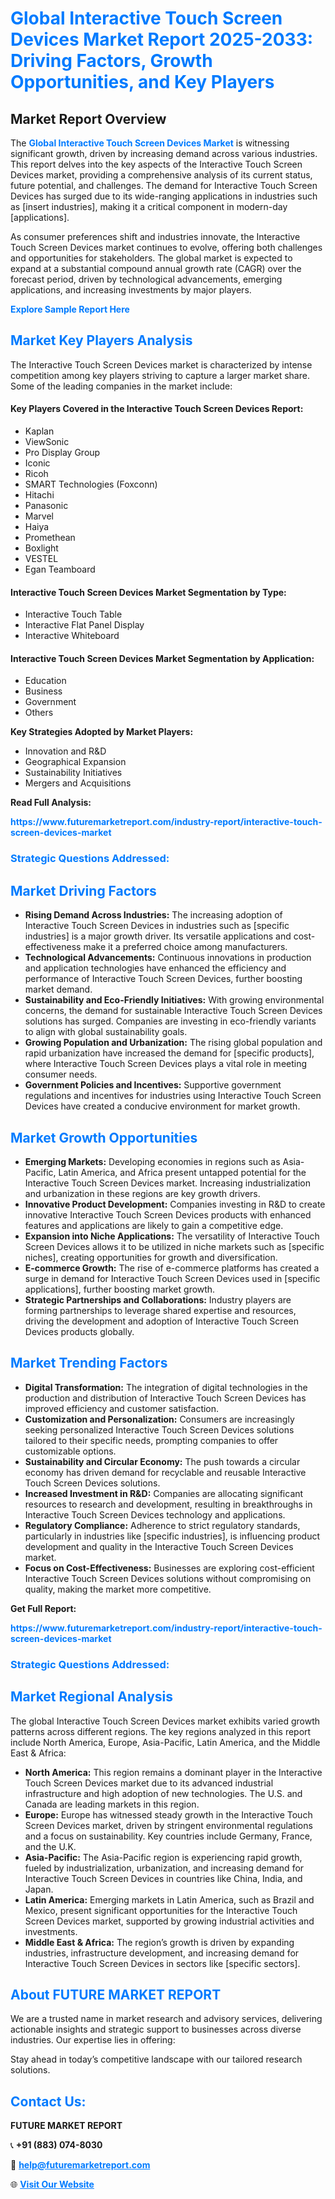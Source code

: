 <h1 style="color: #007BFF;">Global Interactive Touch Screen Devices Market Report 2025-2033: Driving Factors, Growth Opportunities, and Key Players</h1>

<section id="overview">
<h2>Market Report Overview</h2>
<p>The <a href="https://www.futuremarketreport.com/industry-report/interactive-touch-screen-devices-market" style="color: #007BFF; text-decoration: none;"><strong>Global Interactive Touch Screen Devices Market</strong></a> is witnessing significant growth, driven by increasing demand across various industries. This report delves into the key aspects of the Interactive Touch Screen Devices market, providing a comprehensive analysis of its current status, future potential, and challenges. The demand for Interactive Touch Screen Devices has surged due to its wide-ranging applications in industries such as [insert industries], making it a critical component in modern-day [applications].</p>
<p>As consumer preferences shift and industries innovate, the Interactive Touch Screen Devices market continues to evolve, offering both challenges and opportunities for stakeholders. The global market is expected to expand at a substantial compound annual growth rate (CAGR) over the forecast period, driven by technological advancements, emerging applications, and increasing investments by major players.</p>
</section>

<section id="overview">
<p><a href="https://www.futuremarketreport.com/request-sample/reportId=76117" style="color: #007BFF; text-decoration: none;"><strong>Explore Sample Report Here</strong></a></p>
</section>

<section id="key-players">
<h2 style="color: #007BFF;">Market Key Players Analysis</h2>
<p>The Interactive Touch Screen Devices market is characterized by intense competition among key players striving to capture a larger market share. Some of the leading companies in the market include:</p>
<h4>Key Players Covered in the Interactive Touch Screen Devices Report:</h4>
<ul><li>Kaplan</li><li>ViewSonic</li><li>Pro Display Group</li><li>Iconic</li><li>Ricoh</li><li>SMART Technologies (Foxconn)</li><li>Hitachi</li><li>Panasonic</li><li>Marvel</li><li>Haiya</li><li>Promethean</li><li>Boxlight</li><li>VESTEL</li><li>Egan Teamboard</li></ul>
<h4>Interactive Touch Screen Devices Market Segmentation by Type:</h4>
<ul><li>Interactive Touch Table</li><li>Interactive Flat Panel Display</li><li>Interactive Whiteboard</li></ul>

<h4>Interactive Touch Screen Devices Market Segmentation by Application:</h4>
<ul><li>Education</li><li>Business</li><li>Government</li><li>Others</li></ul>
<p><strong>Key Strategies Adopted by Market Players:</strong></p>
<ul>
<li>Innovation and R&D</li>
<li>Geographical Expansion</li>
<li>Sustainability Initiatives</li>
<li>Mergers and Acquisitions</li>
</ul>
</section>

<section>
<p><strong>Read Full Analysis: </strong></p><a href="https://www.futuremarketreport.com/industry-report/interactive-touch-screen-devices-market" style="color: #007BFF; text-decoration: none;"><strong>https://www.futuremarketreport.com/industry-report/interactive-touch-screen-devices-market</strong></a>
<h3 style="color: #007BFF;">Strategic Questions Addressed:</h3>
</section>

<section id="driving-factors">
<h2 style="color: #007BFF;">Market Driving Factors</h2>
<ul>
<li><strong>Rising Demand Across Industries:</strong> The increasing adoption of Interactive Touch Screen Devices in industries such as [specific industries] is a major growth driver. Its versatile applications and cost-effectiveness make it a preferred choice among manufacturers.</li>
<li><strong>Technological Advancements:</strong> Continuous innovations in production and application technologies have enhanced the efficiency and performance of Interactive Touch Screen Devices, further boosting market demand.</li>
<li><strong>Sustainability and Eco-Friendly Initiatives:</strong> With growing environmental concerns, the demand for sustainable Interactive Touch Screen Devices solutions has surged. Companies are investing in eco-friendly variants to align with global sustainability goals.</li>
<li><strong>Growing Population and Urbanization:</strong> The rising global population and rapid urbanization have increased the demand for [specific products], where Interactive Touch Screen Devices plays a vital role in meeting consumer needs.</li>
<li><strong>Government Policies and Incentives:</strong> Supportive government regulations and incentives for industries using Interactive Touch Screen Devices have created a conducive environment for market growth.</li>
</ul>
</section>

<section id="growth-opportunities">
<h2 style="color: #007BFF;">Market Growth Opportunities</h2>
<ul>
<li><strong>Emerging Markets:</strong> Developing economies in regions such as Asia-Pacific, Latin America, and Africa present untapped potential for the Interactive Touch Screen Devices market. Increasing industrialization and urbanization in these regions are key growth drivers.</li>
<li><strong>Innovative Product Development:</strong> Companies investing in R&D to create innovative Interactive Touch Screen Devices products with enhanced features and applications are likely to gain a competitive edge.</li>
<li><strong>Expansion into Niche Applications:</strong> The versatility of Interactive Touch Screen Devices allows it to be utilized in niche markets such as [specific niches], creating opportunities for growth and diversification.</li>
<li><strong>E-commerce Growth:</strong> The rise of e-commerce platforms has created a surge in demand for Interactive Touch Screen Devices used in [specific applications], further boosting market growth.</li>
<li><strong>Strategic Partnerships and Collaborations:</strong> Industry players are forming partnerships to leverage shared expertise and resources, driving the development and adoption of Interactive Touch Screen Devices products globally.</li>
</ul>
</section>

<section id="trending-factors">
<h2 style="color: #007BFF;">Market Trending Factors</h2>
<ul>
<li><strong>Digital Transformation:</strong> The integration of digital technologies in the production and distribution of Interactive Touch Screen Devices has improved efficiency and customer satisfaction.</li>
<li><strong>Customization and Personalization:</strong> Consumers are increasingly seeking personalized Interactive Touch Screen Devices solutions tailored to their specific needs, prompting companies to offer customizable options.</li>
<li><strong>Sustainability and Circular Economy:</strong> The push towards a circular economy has driven demand for recyclable and reusable Interactive Touch Screen Devices solutions.</li>
<li><strong>Increased Investment in R&D:</strong> Companies are allocating significant resources to research and development, resulting in breakthroughs in Interactive Touch Screen Devices technology and applications.</li>
<li><strong>Regulatory Compliance:</strong> Adherence to strict regulatory standards, particularly in industries like [specific industries], is influencing product development and quality in the Interactive Touch Screen Devices market.</li>
<li><strong>Focus on Cost-Effectiveness:</strong> Businesses are exploring cost-efficient Interactive Touch Screen Devices solutions without compromising on quality, making the market more competitive.</li>
</ul>
</section>

<section>
<p><strong>Get Full Report: </strong></p><a href="https://www.futuremarketreport.com/industry-report/interactive-touch-screen-devices-market" style="color: #007BFF; text-decoration: none;"><strong>https://www.futuremarketreport.com/industry-report/interactive-touch-screen-devices-market</strong></a>
<h3 style="color: #007BFF;">Strategic Questions Addressed:</h3>
</section>


<section id="regional-analysis">
<h2 style="color: #007BFF;">Market Regional Analysis</h2>
<p>The global Interactive Touch Screen Devices market exhibits varied growth patterns across different regions. The key regions analyzed in this report include North America, Europe, Asia-Pacific, Latin America, and the Middle East & Africa:</p>
<ul>
<li><strong>North America:</strong> This region remains a dominant player in the Interactive Touch Screen Devices market due to its advanced industrial infrastructure and high adoption of new technologies. The U.S. and Canada are leading markets in this region.</li>
<li><strong>Europe:</strong> Europe has witnessed steady growth in the Interactive Touch Screen Devices market, driven by stringent environmental regulations and a focus on sustainability. Key countries include Germany, France, and the U.K.</li>
<li><strong>Asia-Pacific:</strong> The Asia-Pacific region is experiencing rapid growth, fueled by industrialization, urbanization, and increasing demand for Interactive Touch Screen Devices in countries like China, India, and Japan.</li>
<li><strong>Latin America:</strong> Emerging markets in Latin America, such as Brazil and Mexico, present significant opportunities for the Interactive Touch Screen Devices market, supported by growing industrial activities and investments.</li>
<li><strong>Middle East & Africa:</strong> The region’s growth is driven by expanding industries, infrastructure development, and increasing demand for Interactive Touch Screen Devices in sectors like [specific sectors].</li>
</ul>
</section>

<footer>
<h2 style="color: #007BFF;">About FUTURE MARKET REPORT</h2>
<p>We are a trusted name in market research and advisory services, delivering actionable insights and strategic support to businesses across diverse industries. Our expertise lies in offering:</p>

<p>Stay ahead in today’s competitive landscape with our tailored research solutions.</p>

<h2 style="color: #007BFF;">Contact Us:</h2>
<p><strong>FUTURE MARKET REPORT</strong></p>
<p>📞 <strong>+91 (883) 074-8030</strong></p>
<p>📧 <strong><a href="mailto:help@futuremarketreport.com" style="color: #007BFF;">help@futuremarketreport.com</a></strong></p>
<p>🌐 <strong><a href="https://www.futuremarketreport.com/" style="color: #007BFF;">Visit Our Website</a></strong></p>
</footer>